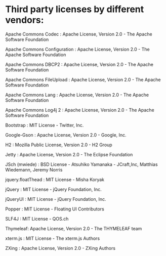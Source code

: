 Third party licenses by different vendors:
=========================================

Apache Commons Codec : Apache License, Version 2.0 - The Apache Software Foundation

Apache Commons Configuration : Apache License, Version 2.0 - The Apache Software Foundation

Apache Commons DBCP2 : Apache License, Version 2.0 - The Apache Software Foundation

Apache Commons FileUpload : Apache License, Version 2.0 - The Apache Software Foundation

Apache Commons Lang : Apache License, Version 2.0 - The Apache Software Foundation

Apache Commons Log4j 2 : Apache License, Version 2.0 - The Apache Software Foundation

Bootstrap : MIT License - Twitter, Inc.

Google-Gson : Apache License, Version 2.0 - Google, Inc.

H2 : Mozilla Public License, Version 2.0 - H2 Group

Jetty : Apache License, Version 2.0 - The Eclipse Foundation

JSch (mwiede) : BSD License - Atsuhiko Yamanaka - JCraft,Inc, Matthias Wiedemann, Jeremy Norris

jquery.floatThead : MIT License - Misha Koryak

jQuery : MIT License - jQuery Foundation, Inc.

jQueryUI : MIT License - jQuery Foundation, Inc.

Popper : MIT License - Floating UI Contributors

SLF4J : MIT License - QOS.ch

Thymeleaf: Apache License, Version 2.0 -  The THYMELEAF team

xterm.js : MIT License - The xterm.js Authors

ZXing : Apache License, Version 2.0 -  ZXing Authors